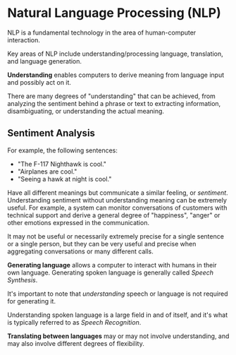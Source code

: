 # Natural Language Processing (NLP)

NLP is a fundamental technology in the area of human-computer interaction.

Key areas of NLP include understanding/processing language, translation,
and language generation.

**Understanding** enables computers to derive meaning from language input
and possibly act on it.

There are many degrees of "understanding" that can be achieved, from analyzing
the sentiment behind a phrase or text to extracting information,
disambiguating, or understanding the actual meaning.</p>

## Sentiment Analysis

For example, the following sentences:

* "The F-117 Nighthawk is cool."
* "Airplanes are cool."
* "Seeing a hawk at night is cool."

Have all different meanings but communicate a similar feeling, or _sentiment_.
Understanding sentiment without understanding meaning can be extremely
useful. For example, a system can monitor conversations of customers with
technical support and derive a general degree of "happiness", "anger" or
other emotions expressed in the communication.

It may not be useful or necessarily extremely precise for a single sentence
or a single person, but they can be very useful and precise when aggregating
conversations or many different calls.

**Generating language** allows a computer to interact with humans in their own
language. Generating spoken language is generally called _Speech Synthesis_.

It's important to note that _understanding_ speech or language is not
required for generating it.

Understanding spoken language is a large field in and of itself, and it's
what is typically referred to as _Speech Recognition_.

**Translating between languages** may or may not involve understanding, and
may also involve different degrees of flexibility.
